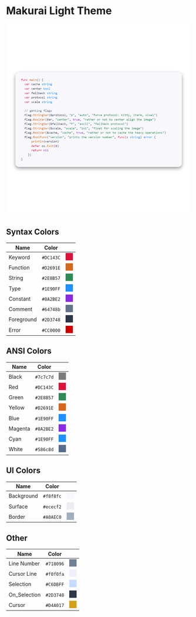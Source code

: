 # Makurai Light Theme

<div align=center>

![Theme Preview](../../dogs/light/thumbnail.png)
</div>

## Syntax Colors
| Name      | Color          | |
|-----------|----------------|-|
| Keyword   | `#DC143C` | ![keyword](../../dogs/light/keyword.png) |
| Function  | `#D2691E` | ![function](../../dogs/light/function.png) |
| String    | `#2E8B57` | ![string](../../dogs/light/string.png) |
| Type      | `#1E90FF` | ![type](../../dogs/light/type.png) |
| Constant  | `#8A2BE2` | ![constant](../../dogs/light/constant.png) |
| Comment   | `#64748b` | ![comment](../../dogs/light/comment.png) |
| Foreground| `#2D3748` | ![foreground](../../dogs/light/foreground.png) |
| Error     | `#CC0000` | ![error](../../dogs/light/error.png) |

## ANSI Colors
| Name    | Color                              |                                                       |
| ------- | ---------------------------------- | ----------------------------------------------------- |
| Black   | `#7c7c7d`   | ![black](../../dogs/light/black.png)     |
| Red     | `#DC143C`     | ![red](../../dogs/light/red.png)         |
| Green   | `#2E8B57`   | ![green](../../dogs/light/green.png)     |
| Yellow  | `#D2691E`  | ![yellow](../../dogs/light/yellow.png)   |
| Blue    | `#1E90FF`    | ![blue](../../dogs/light/blue.png)       |
| Magenta | `#8A2BE2` | ![magenta](../../dogs/light/magenta.png) |
| Cyan    | `#1E90FF`    | ![cyan](../../dogs/light/cyan.png)       |
| White   | `#586c8d`   | ![white](../../dogs/light/white.png)     |

## UI Colors
| Name          | Color           | |
|---------------|-----------------|-|
| Background    | `#f8f8fc` | ![bg](../../dogs/light/bg.png) |
| Surface       | `#ececf2` | ![surface](../../dogs/light/surface.png) |
| Border        | `#A0AEC0` | ![border](../../dogs/light/border.png) |

## Other
| Name         | Color           | |
|--------------|-----------------|-|
| Line Number  | `#718096` | ![line_nr](../../dogs/light/line_nr.png) |
| Cursor Line  | `#f0f0fa` | ![cursor_line](../../dogs/light/cursor_line.png) |
| Selection    | `#C6DBFF` | ![selection](../../dogs/light/selection.png) |
| On_Selection | `#2D3748` | ![on_selection](../../dogs/light/on_selection.png) |
| Cursor       | `#D4A017` | ![cursor](../../dogs/light/cursor.png) |